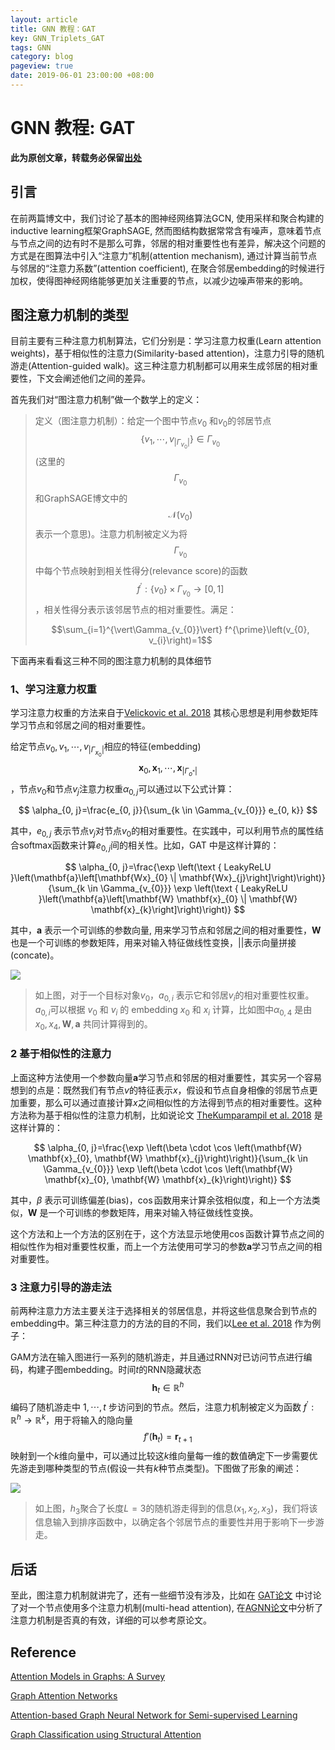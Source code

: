 ```yaml
---
layout: article
title: GNN 教程：GAT
key: GNN_Triplets_GAT
tags: GNN
category: blog
pageview: true
date: 2019-06-01 23:00:00 +08:00
---
```

# GNN 教程: GAT
**此为原创文章，转载务必保留[出处](https://archwalker.github.io)**

## 引言
在前两篇博文中，我们讨论了基本的图神经网络算法GCN, 使用采样和聚合构建的inductive learning框架GraphSAGE, 然而图结构数据常常含有噪声，意味着节点与节点之间的边有时不是那么可靠，邻居的相对重要性也有差异，解决这个问题的方式是在图算法中引入“注意力”机制(attention mechanism), 通过计算当前节点与邻居的“注意力系数”(attention coefficient), 在聚合邻居embedding的时候进行加权，使得图神经网络能够更加关注重要的节点，以减少边噪声带来的影响。

## 图注意力机制的类型

目前主要有三种注意力机制算法，它们分别是：学习注意力权重(Learn attention weights)，基于相似性的注意力(Similarity-based attention)，注意力引导的随机游走(Attention-guided walk)。这三种注意力机制都可以用来生成邻居的相对重要性，下文会阐述他们之间的差异。

首先我们对“图注意力机制”做一个数学上的定义：

>定义（图注意力机制）：给定一个图中节点$v_0$ 和$v_0$的邻居节点 $$\left\{v_{1}, \cdots, v_{\vert\Gamma_{v_{0}}\vert}\right\} \in \Gamma_{v_{0}}$$  (这里的 $$\Gamma_{v_{0}}$$ 和GraphSAGE博文中的 $$\mathcal{N}(v_0)$$ 表示一个意思)。注意力机制被定义为将$$\Gamma_{v_{0}}$$中每个节点映射到相关性得分(relevance score)的函数$$f^{\prime} :\left\{v_{0}\right\} \times \Gamma_{v_{0}} \rightarrow[0,1]$$，相关性得分表示该邻居节点的相对重要性。满足：
>
>$$\sum_{i=1}^{\vert\Gamma_{v_{0}}\vert} f^{\prime}\left(v_{0}, v_{i}\right)=1$$

下面再来看看这三种不同的图注意力机制的具体细节

### 1、学习注意力权重
学习注意力权重的方法来自于[Velickovic et al. 2018](https://arxiv.org/abs/1710.10903) 其核心思想是利用参数矩阵学习节点和邻居之间的相对重要性。

给定节点$v_{0}, v_{1}, \cdots, v_{\vert\Gamma_{x_{0}}\vert}$相应的特征(embedding) $$\mathbf{x}_{0}, \mathbf{x}_{1}, \cdots, \mathbf{x}_{\vert\Gamma_{o^{*}}\vert}$$ ，节点$v_0$和节点$v_j$注意力权重$\alpha_{0, j}$可以通过以下公式计算：

$$
\alpha_{0, j}=\frac{e_{0, j}}{\sum_{k \in \Gamma_{v_{0}}} e_{0, k}}
$$

其中，$e_{0, j}$ 表示节点$v_j$对节点$v_0$的相对重要性。在实践中，可以利用节点的属性结合softmax函数来计算$e_{0, j}$间的相关性。比如，GAT 中是这样计算的：

$$
\alpha_{0, j}=\frac{\exp \left(\text { LeakyReLU }\left(\mathbf{a}\left[\mathbf{Wx}_{0} \| \mathbf{Wx}_{j}\right]\right)\right)}{\sum_{k \in \Gamma_{v_{0}}} \exp \left(\text { LeakyReLU }\left(\mathbf{a}\left[\mathbf{W} \mathbf{x}_{0} \| \mathbf{W} \mathbf{x}_{k}\right]\right)\right)}
$$

其中，$\mathbf{a}$ 表示一个可训练的参数向量, 用来学习节点和邻居之间的相对重要性，$\mathbf{W}$ 也是一个可训练的参数矩阵，用来对输入特征做线性变换，$\vert\vert$表示向量拼接(concate)。

![](http://ww1.sinaimg.cn/large/006tNc79ly1g3odbgkqd1j30bq06bjrs.jpg)


> 如上图，对于一个目标对象$v_0$，$a_{0,i}$ 表示它和邻居$v_i$的相对重要性权重。$a_{0, i}$可以根据 $v_0$ 和 $v_i$ 的 embedding $x_0$ 和 $x_i$ 计算，比如图中$\alpha_{0, 4}$ 是由 $x_0, x_4, \mathbf{W}, \mathbf{a}$ 共同计算得到的。

### 2 基于相似性的注意力

上面这种方法使用一个参数向量$\mathbf{a}$学习节点和邻居的相对重要性，其实另一个容易想到的点是：既然我们有节点$v$的特征表示$x$，假设和节点自身相像的邻居节点更加重要，那么可以通过直接计算$x$之间相似性的方法得到节点的相对重要性。这种方法称为基于相似性的注意力机制，比如说论文 [TheKumparampil et al. 2018](http://arxiv.org/abs/1803.03735) 是这样计算的：


$$
\alpha_{0, j}=\frac{\exp \left(\beta \cdot \cos \left(\mathbf{W} \mathbf{x}_{0}, \mathbf{W} \mathbf{x}_{j}\right)\right)}{\sum_{k \in \Gamma_{v_{0}}} \exp \left(\beta \cdot \cos \left(\mathbf{W} \mathbf{x}_{0}, \mathbf{W} \mathbf{x}_{k}\right)\right)}
$$

其中，$\beta$ 表示可训练偏差(bias)，$\cos$函数用来计算余弦相似度，和上一个方法类似，$\mathbf{W}$ 是一个可训练的参数矩阵，用来对输入特征做线性变换。

这个方法和上一个方法的区别在于，这个方法显示地使用$\cos$函数计算节点之间的相似性作为相对重要性权重，而上一个方法使用可学习的参数$\mathbf{a}$学习节点之间的相对重要性。

### 3 注意力引导的游走法

前两种注意力方法主要关注于选择相关的邻居信息，并将这些信息聚合到节点的embedding中。第三种注意力的方法的目的不同，我们以[Lee et al. 2018](http://ryanrossi.com/pubs/KDD18-graph-attention-model.pdf) 作为例子：

GAM方法在输入图进行一系列的随机游走，并且通过RNN对已访问节点进行编码，构建子图embedding。时间$t$的RNN隐藏状态 $$\mathbf{h}_{t} \in \mathbb{R}^{h}$$ 编码了随机游走中 $1, \cdots, t$ 步访问到的节点。然后，注意力机制被定义为函数 $f^{\prime} : \mathbb{R}^{h} \rightarrow \mathbb{R}^{k}$，用于将输入的隐向量$$f'\left(\mathbf{h}_{t}\right)=\mathbf{r}_{t+1}$$映射到一个$k$维向量中，可以通过比较这$k$维向量每一维的数值确定下一步需要优先游走到哪种类型的节点(假设一共有$k$种节点类型)。下图做了形象的阐述：

![](http://ww1.sinaimg.cn/large/006tNc79ly1g3odbha88dj309906j0t2.jpg)


> 如上图，$h_3$聚合了长度$L=3$的随机游走得到的信息$\left(x_{1}, x_2, x_{3}\right)$，我们将该信息输入到排序函数中，以确定各个邻居节点的重要性并用于影响下一步游走。
>

## 后话

至此，图注意力机制就讲完了，还有一些细节没有涉及，比如在 [GAT论文](https://arxiv.org/abs/1710.10903) 中讨论了对一个节点使用多个注意力机制(multi-head attention), 在[AGNN论文](http://arxiv.org/abs/1803.03735)中分析了注意力机制是否真的有效，详细的可以参考原论文。

## Reference
[Attention Models in Graphs: A Survey](http://arxiv.org/abs/1807.07984)

[Graph Attention Networks](http://arxiv.org/abs/1710.10903)

[Attention-based Graph Neural Network for Semi-supervised Learning](http://arxiv.org/abs/1803.03735)

[Graph Classification using Structural Attention](http://ryanrossi.com/pubs/KDD18-graph-attention-model.pdf)

